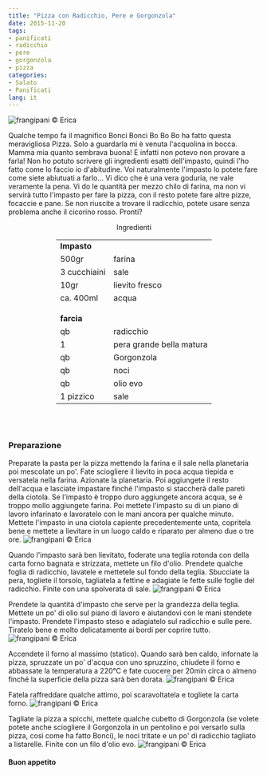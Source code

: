 ```yaml
---
title: "Pizza con Radicchio, Pere e Gorgonzola"
date: 2015-11-20
tags:
- panificati
- radicchio
- pere
- gorgonzola
- pizza
categories:
- Salato
- Panificati
lang: it
---
```

![](header.jpg "frangipani © Erica")

Qualche tempo fa il magnifico Bonci Bonci Bo Bo Bo ha fatto questa meravigliosa Pizza. Solo a guardarla mi è venuta l'acquolina in bocca. Mamma mia quanto sembrava buona! E infatti non potevo non provare a farla! Non ho potuto scrivere gli ingredienti esatti dell'impasto, quindi l'ho fatto come lo faccio io d'abitudine. Voi naturalmente l'impasto lo potete fare come siete abiutuati a farlo... Vi dico che è una vera goduria, ne vale veramente la pena. Vi do le quantità per mezzo chilo di farina, ma non vi servirà tutto l'impasto per fare la pizza, con il resto potete fare altre pizze, focaccie e pane. Se non riuscite a trovare il radicchio, potete usare senza problema anche il cicorino rosso. Pronti?


<div id="wrapper" style="text-align: center">
  <div id="yourdiv" style="display: inline-block;">
    <div class="ingredients">
      <div class="ingredients-title">Ingredienti</div>
      <table>
        <tbody>
          <tr>
            <td colspan="2"><b>Impasto</b></td>
          </tr>
          <tr>
            <td>500gr</td>
            <td>farina</td>
          </tr>
          <tr>
            <td>3 cucchiaini</td>
            <td>sale</td>
          </tr>
          <tr>
            <td>10gr</td>
            <td>lievito fresco</td>
          </tr>
          <tr>
            <td>ca. 400ml</td>
            <td>acqua</td>
          </tr>
          <tr style="height: 15px;"></tr>
          <tr>          
            <td colspan="2"><b>farcia</b></td>
          </tr>
          <tr>
            <td>qb</td>
            <td>radicchio</td>
          </tr>
          <tr>
            <td>1</td>
            <td>pera grande bella matura</td>
          </tr>
          <tr>
            <td>qb</td>
            <td>Gorgonzola</td>
          </tr>
          <tr>
            <td>qb</td>
            <td>noci</td>
          </tr>
          <tr>
            <td>qb</td>
            <td>olio evo</td>
          </tr>
          <tr>
            <td>1 pizzico</td>
            <td>sale</td>
          </tr>
        </tbody>
      </table>
      <br></br>
    </div>
  </div>
</div>


<h3>
  <font color="grey">
    <i class="fa fa-cogs"></i>
  </font> Preparazione
</h3>

Preparate la pasta per la pizza mettendo la farina e il sale nella planetaria poi mescolate un po'. Fate sciogliere il lievito in poca acqua tiepida e versatela nella farina. Azionate la planetaria. Poi aggiungete il resto dell'acqua e lasciate impastare finché l'impasto si staccherà dalle pareti della ciotola. Se l'impasto è troppo duro aggiungete ancora acqua, se è troppo mollo aggiungete farina. Poi mettete l'impasto su di un piano di lavoro infarinato e lavoratelo con le mani ancora per qualche minuto. Mettete l'impasto in una ciotola capiente precedentemente unta, copritela bene e mettete a lievitare in un luogo caldo e riparato per almeno due o tre ore.
![](impasto.jpg "frangipani © Erica")

Quando l'impasto sarà ben lievitato, foderate una teglia rotonda con della carta forno bagnata e strizzata, mettete un filo d'olio. Prendete qualche foglia di radicchio, lavatele e mettetele sul fondo della teglia. Sbucciate la pera, togliete il torsolo, tagliatela a fettine e adagiate le fette sulle foglie del radicchio. Finite con una spolverata di sale.
![](farcia.jpg "frangipani © Erica")

Prendete la quantità d'impasto che serve per la grandezza della teglia. Mettete un po' di olio sul piano di lavoro e aiutandovi con le mani stendete l'impasto. Prendete l'impasto steso e adagiatelo sul radicchio e sulle pere. Tiratelo bene e molto delicatamente ai bordi per coprire tutto.
![](chiusa.jpg "frangipani © Erica")

Accendete il forno al massimo (statico). Quando sarà ben caldo, infornate la pizza, spruzzate un po' d'acqua con uno spruzzino, chiudete il forno e abbassate la temperatura a 220°C e fate cuocere per 20min circa o almeno finché la superficie della pizza sarà ben dorata.
![](sfornata.jpg "frangipani © Erica")

Fatela raffreddare qualche attimo, poi scaravoltatela e togliete la carta forno.
![](girata.jpg "frangipani © Erica")

Tagliate la pizza a spicchi, mettete qualche cubetto di Gorgonzola (se volete potete anche sciogliere il Gorgonzola in un pentolino e poi versarlo sulla pizza, così come ha fatto Bonci), le noci tritate e un po' di radicchio tagliato a listarelle. Finite con un filo d'olio evo.
![](risultato.jpg "frangipani © Erica")



<h4>Buon appetito
  <font color="red">
    <i class="fa fa-smile-o"></i>
  </font>
</h4>